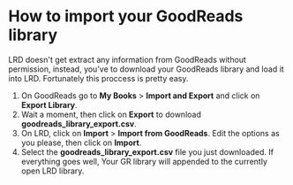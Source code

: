 # How to import your GoodReads library 

LRD doesn't get extract any information from GoodReads without permission, instead, you've to download your GoodReads library and load it into LRD. Fortunately this proccess is pretty easy.

1. On GoodReads go to **My Books** > **Import and Export** and click on **Export Library**. 
2. Wait a moment, then click on **Export** to download **goodreads_library_export.csv**.
3. On LRD, click on **Import** > **Import from GoodReads**. Edit the options as you please, then click on **Import**.
4. Select the **goodreads_library_export.csv** file you just downloaded. If everything goes well, Your GR library will appended to the currently open LRD library.
